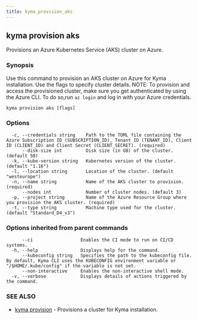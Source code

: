 ```yaml
---
title: kyma_provision_aks
---
```


## kyma provision aks

Provisions an Azure Kubernetes Service (AKS) cluster on Azure.

### Synopsis

Use this command to provision an AKS cluster on Azure for Kyma installation. Use the flags to specify cluster details.
NOTE: To provision and access the provisioned cluster, make sure you get authenticated by using the Azure CLI. To do so,run `az login` and log in with your Azure credentials.

```
kyma provision aks [flags]
```

### Options

```
  -c, --credentials string    Path to the TOML file containing the Azure Subscription ID (SUBSCRIPTION_ID), Tenant ID (TENANT_ID), Client ID (CLIENT_ID) and Client Secret (CLIENT_SECRET). (required)
      --disk-size int         Disk size (in GB) of the cluster. (default 50)
  -k, --kube-version string   Kubernetes version of the cluster. (default "1.16")
  -l, --location string       Location of the cluster. (default "westeurope")
  -n, --name string           Name of the AKS cluster to provision. (required)
      --nodes int             Number of cluster nodes. (default 3)
  -p, --project string        Name of the Azure Resource Group where you provision the AKS cluster. (required)
  -t, --type string           Machine type used for the cluster. (default "Standard_D4_v3")
```

### Options inherited from parent commands

```
      --ci                  Enables the CI mode to run on CI/CD systems.
  -h, --help                Displays help for the command.
      --kubeconfig string   Specifies the path to the kubeconfig file. By default, Kyma CLI uses the KUBECONFIG environment variable or "/$HOME/.kube/config" if the variable is not set.
      --non-interactive     Enables the non-interactive shell mode.
  -v, --verbose             Displays details of actions triggered by the command.
```

### SEE ALSO

* [kyma provision](#kyma-provision)	 - Provisions a cluster for Kyma installation.

